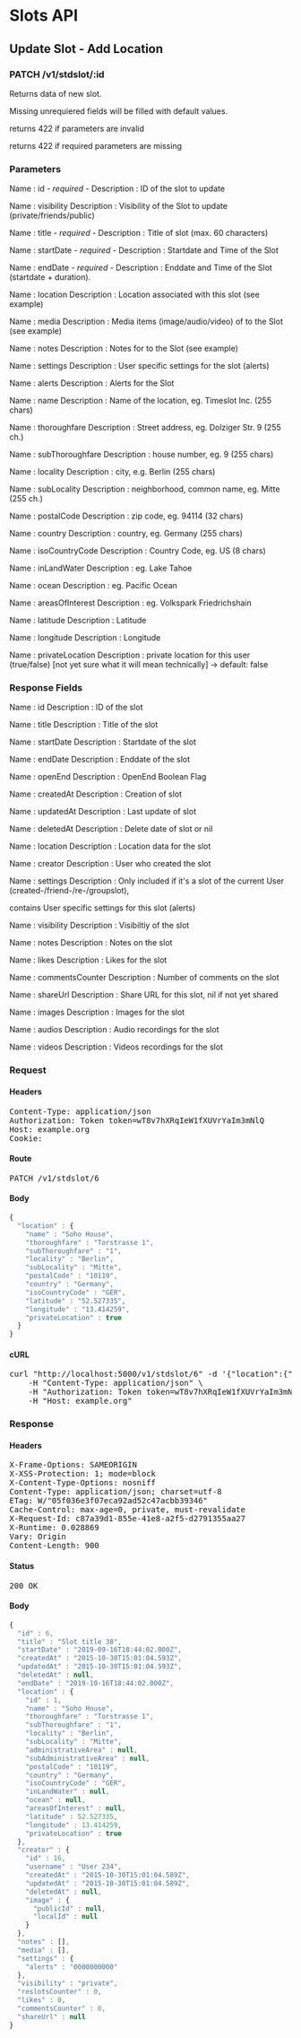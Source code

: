 # Slots API

## Update Slot - Add Location

### PATCH /v1/stdslot/:id

Returns data of new slot.

Missing unrequiered fields will be filled with default values.

returns 422 if parameters are invalid

returns 422 if required parameters are missing

### Parameters

Name : id *- required -*
Description : ID of the slot to update

Name : visibility
Description : Visibility of the Slot to update (private/friends/public)

Name : title *- required -*
Description : Title of slot (max. 60 characters)

Name : startDate *- required -*
Description : Startdate and Time of the Slot

Name : endDate *- required -*
Description : Enddate and Time of the Slot (startdate + duration).

Name : location
Description : Location associated with this slot (see example)

Name : media
Description : Media items (image/audio/video) of to the Slot (see example)

Name : notes
Description : Notes for to the Slot (see example)

Name : settings
Description : User specific settings for the slot (alerts)

Name : alerts
Description : Alerts for the Slot

Name : name
Description : Name of the location, eg. Timeslot Inc. (255 chars)

Name : thoroughfare
Description : Street address, eg. Dolziger Str. 9 (255 ch.)

Name : subThoroughfare
Description : house number, eg. 9 (255 chars)

Name : locality
Description : city, e.g. Berlin (255 chars)

Name : subLocality
Description : neighborhood, common name, eg. Mitte (255 ch.)

Name : postalCode
Description : zip code, eg. 94114 (32 chars)

Name : country
Description : country, eg. Germany (255 chars)

Name : isoCountryCode
Description : Country Code, eg. US (8 chars)

Name : inLandWater
Description : eg. Lake Tahoe

Name : ocean
Description : eg. Pacific Ocean

Name : areasOfInterest
Description : eg. Volkspark Friedrichshain

Name : latitude
Description : Latitude

Name : longitude
Description : Longitude

Name : privateLocation
Description : private location for this user (true/false) [not yet sure what it will mean technically] -&gt; default: false


### Response Fields

Name : id
Description : ID of the slot

Name : title
Description : Title of the slot

Name : startDate
Description : Startdate of the slot

Name : endDate
Description : Enddate of the slot

Name : openEnd
Description : OpenEnd Boolean Flag

Name : createdAt
Description : Creation of slot

Name : updatedAt
Description : Last update of slot

Name : deletedAt
Description : Delete date of slot or nil

Name : location
Description : Location data for the slot

Name : creator
Description : User who created the slot

Name : settings
Description : Only included if it&#39;s a slot of the current User (created-/friend-/re-/groupslot),

contains User specific settings for this slot (alerts)

Name : visibility
Description : Visibiltiy of the slot

Name : notes
Description : Notes on the slot

Name : likes
Description : Likes for the slot

Name : commentsCounter
Description : Number of comments on the slot

Name : shareUrl
Description : Share URL for this slot, nil if not yet shared

Name : images
Description : Images for the slot

Name : audios
Description : Audio recordings for the slot

Name : videos
Description : Videos recordings for the slot

### Request

#### Headers

<pre>Content-Type: application/json
Authorization: Token token=wT8v7hXRqIeW1fXUVrYaIm3mNlQ
Host: example.org
Cookie: </pre>

#### Route

<pre>PATCH /v1/stdslot/6</pre>

#### Body
```javascript
{
  "location" : {
    "name" : "Soho House",
    "thoroughfare" : "Torstrasse 1",
    "subThoroughfare" : "1",
    "locality" : "Berlin",
    "subLocality" : "Mitte",
    "postalCode" : "10119",
    "country" : "Germany",
    "isoCountryCode" : "GER",
    "latitude" : "52.527335",
    "longitude" : "13.414259",
    "privateLocation" : true
  }
}
```


#### cURL

<pre class="request">curl &quot;http://localhost:5000/v1/stdslot/6&quot; -d &#39;{&quot;location&quot;:{&quot;name&quot;:&quot;Soho House&quot;,&quot;thoroughfare&quot;:&quot;Torstrasse 1&quot;,&quot;subThoroughfare&quot;:&quot;1&quot;,&quot;locality&quot;:&quot;Berlin&quot;,&quot;subLocality&quot;:&quot;Mitte&quot;,&quot;postalCode&quot;:&quot;10119&quot;,&quot;country&quot;:&quot;Germany&quot;,&quot;isoCountryCode&quot;:&quot;GER&quot;,&quot;latitude&quot;:&quot;52.527335&quot;,&quot;longitude&quot;:&quot;13.414259&quot;,&quot;privateLocation&quot;:true}}&#39; -X PATCH \
	-H &quot;Content-Type: application/json&quot; \
	-H &quot;Authorization: Token token=wT8v7hXRqIeW1fXUVrYaIm3mNlQ&quot; \
	-H &quot;Host: example.org&quot;</pre>

### Response

#### Headers

<pre>X-Frame-Options: SAMEORIGIN
X-XSS-Protection: 1; mode=block
X-Content-Type-Options: nosniff
Content-Type: application/json; charset=utf-8
ETag: W/&quot;05f036e3f07eca92ad52c47acbb39346&quot;
Cache-Control: max-age=0, private, must-revalidate
X-Request-Id: c87a39d1-855e-41e8-a2f5-d2791355aa27
X-Runtime: 0.028869
Vary: Origin
Content-Length: 900</pre>

#### Status

<pre>200 OK</pre>

#### Body

```javascript
{
  "id" : 6,
  "title" : "Slot title 38",
  "startDate" : "2019-09-16T18:44:02.000Z",
  "createdAt" : "2015-10-30T15:01:04.593Z",
  "updatedAt" : "2015-10-30T15:01:04.593Z",
  "deletedAt" : null,
  "endDate" : "2019-10-16T18:44:02.000Z",
  "location" : {
    "id" : 1,
    "name" : "Soho House",
    "thoroughfare" : "Torstrasse 1",
    "subThoroughfare" : "1",
    "locality" : "Berlin",
    "subLocality" : "Mitte",
    "administrativeArea" : null,
    "subAdministrativeArea" : null,
    "postalCode" : "10119",
    "country" : "Germany",
    "isoCountryCode" : "GER",
    "inLandWater" : null,
    "ocean" : null,
    "areasOfInterest" : null,
    "latitude" : 52.527335,
    "longitude" : 13.414259,
    "privateLocation" : true
  },
  "creator" : {
    "id" : 16,
    "username" : "User 234",
    "createdAt" : "2015-10-30T15:01:04.589Z",
    "updatedAt" : "2015-10-30T15:01:04.589Z",
    "deletedAt" : null,
    "image" : {
      "publicId" : null,
      "localId" : null
    }
  },
  "notes" : [],
  "media" : [],
  "settings" : {
    "alerts" : "0000000000"
  },
  "visibility" : "private",
  "reslotsCounter" : 0,
  "likes" : 0,
  "commentsCounter" : 0,
  "shareUrl" : null
}
```
